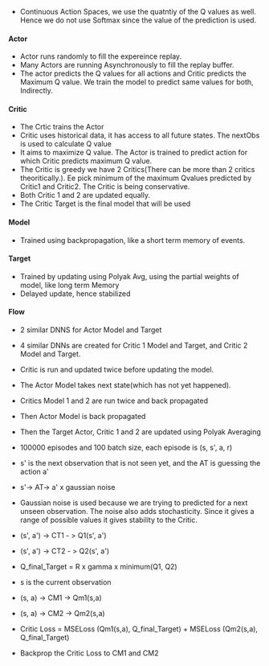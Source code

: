 - Continuous Action Spaces, we use the quatntiy of the Q values as well. Hence we do not use Softmax since the value of the prediction is used.
#### Actor
- Actor runs randomly to fill the expereince replay.
- Many Actors are running Asynchronously to fill the replay buffer.
- The actor predicts the Q values for all actions and Critic predicts the Maximum Q value. We train the model to predict same values for both, Indirectly.

#### Critic
- The Crtic trains the Actor
- Critic uses historical data, it has access to all future states. The nextObs is used to calculate Q value
- It aims to maximize Q value. The Actor is trained to predict action for which Critic predicts maximum Q value.
- The Critic is greedy we have 2 Critics(There can be more than 2 critics theoritically.). Ee pick minimum of the maximum Qvalues predicted by Critic1 and Critic2. The Critic is being conservative. 
- Both Critic 1 and 2 are updated equally.
- The Critic Target is the final model that will be used


#### Model
- Trained using backpropagation, like a short term memory of events.

#### Target
- Trained by updating using Polyak Avg, using the partial weights of model, like long term Memory 
- Delayed update, hence stabilized


#### Flow
- 2 similar DNNS for Actor Model and Target
- 4 similar DNNs are created for Critic 1 Model and Target, and Critic 2 Model and Target.
- Critic is run and updated twice before updating the model.
- The Actor Model takes next state(which has not yet happened).

- Critics Model 1 and 2 are run twice and back propagated
- Then Actor Model is back propagated
- Then the Target Actor, Critic 1 and 2 are updated using Polyak Averaging

- 100000 episodes and 100 batch size, each episode is (s, s', a, r)
- s' is the next observation that is not seen yet, and the AT is guessing the action a'
- s'-> AT-> a' x gaussian noise 
- Gaussian noise is used because we are trying to predicted for a next unseen observation. The noise also adds stochasticity. Since it gives a range of possible values it gives stability to the Critic.
- (s', a') -> CT1 - > Q1(s', a')
- (s', a') -> CT2 - > Q2(s', a')
- Q_final_Target = R x gamma x minimum(Q1, Q2)

- s is the current observation 
- (s, a) -> CM1 -> Qm1(s,a)
- (s, a) -> CM2 -> Qm2(s,a)
- Critic Loss = MSELoss (Qm1(s,a), Q_final_Target) + MSELoss (Qm2(s,a), Q_final_Target)
- Backprop the Critic Loss to CM1 and CM2
